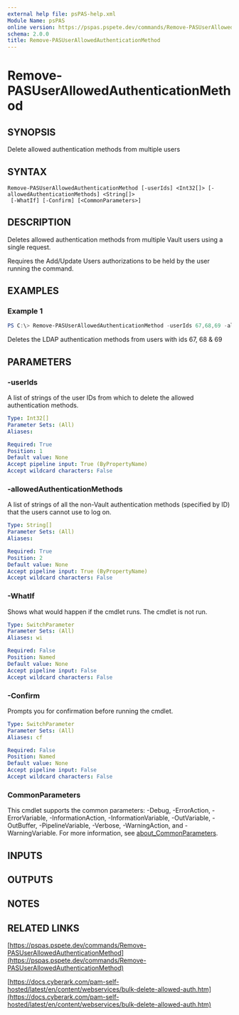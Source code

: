 ```yaml
---
external help file: psPAS-help.xml
Module Name: psPAS
online version: https://pspas.pspete.dev/commands/Remove-PASUserAllowedAuthenticationMethod
schema: 2.0.0
title: Remove-PASUserAllowedAuthenticationMethod
---
```


# Remove-PASUserAllowedAuthenticationMethod

## SYNOPSIS
Delete allowed authentication methods from multiple users

## SYNTAX

```
Remove-PASUserAllowedAuthenticationMethod [-userIds] <Int32[]> [-allowedAuthenticationMethods] <String[]>
 [-WhatIf] [-Confirm] [<CommonParameters>]
```

## DESCRIPTION
Deletes allowed authentication methods from multiple Vault users using a single request.

Requires the Add/Update Users authorizations to be held by the user running the command.

## EXAMPLES

### Example 1
```powershell
PS C:\> Remove-PASUserAllowedAuthenticationMethod -userIds 67,68,69 -allowedAuthenticationMethods LDAP
```

Deletes the LDAP authentication methods from users with ids 67, 68 & 69

## PARAMETERS

### -userIds
A list of strings of the user IDs from which to delete the allowed authentication methods.

```yaml
Type: Int32[]
Parameter Sets: (All)
Aliases:

Required: True
Position: 1
Default value: None
Accept pipeline input: True (ByPropertyName)
Accept wildcard characters: False
```

### -allowedAuthenticationMethods
A list of strings of all the non-Vault authentication methods (specified by ID) that the users cannot use to log on.

```yaml
Type: String[]
Parameter Sets: (All)
Aliases:

Required: True
Position: 2
Default value: None
Accept pipeline input: True (ByPropertyName)
Accept wildcard characters: False
```

### -WhatIf
Shows what would happen if the cmdlet runs.
The cmdlet is not run.

```yaml
Type: SwitchParameter
Parameter Sets: (All)
Aliases: wi

Required: False
Position: Named
Default value: None
Accept pipeline input: False
Accept wildcard characters: False
```

### -Confirm
Prompts you for confirmation before running the cmdlet.

```yaml
Type: SwitchParameter
Parameter Sets: (All)
Aliases: cf

Required: False
Position: Named
Default value: None
Accept pipeline input: False
Accept wildcard characters: False
```

### CommonParameters
This cmdlet supports the common parameters: -Debug, -ErrorAction, -ErrorVariable, -InformationAction, -InformationVariable, -OutVariable, -OutBuffer, -PipelineVariable, -Verbose, -WarningAction, and -WarningVariable. For more information, see [about_CommonParameters](http://go.microsoft.com/fwlink/?LinkID=113216).

## INPUTS

## OUTPUTS

## NOTES

## RELATED LINKS

[https://pspas.pspete.dev/commands/Remove-PASUserAllowedAuthenticationMethod](https://pspas.pspete.dev/commands/Remove-PASUserAllowedAuthenticationMethod)

[https://docs.cyberark.com/pam-self-hosted/latest/en/content/webservices/bulk-delete-allowed-auth.htm](https://docs.cyberark.com/pam-self-hosted/latest/en/content/webservices/bulk-delete-allowed-auth.htm)

